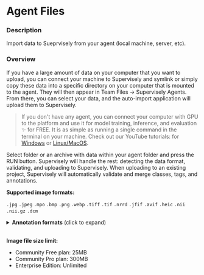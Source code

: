 # Agent Files

### Description

Import data to Sueprvisely from your agent (local machine, server, etc).

### Overview

If you have a large amount of data on your computer that you want to upload, you can connect your machine to Supervisely and symlink or simply copy these data into a specific directory on your computer that is mounted to the agent. They will then appear in Team Files -> Supervisely Agents.
From there, you can select your data, and the auto-import application will upload them to Supervisely.

> If you don't have any agent, you can connect your computer with GPU to the platform and use it for model training, inference, and evaluation ✨ for FREE. It is as simple as running a single command in the terminal on your machine. Check out our YouTube tutorials: for [Windows](https://www.youtube.com/watch?v=WR9qrPTn2X8) or [Linux/MacOS](https://www.youtube.com/watch?v=aO7Zc4kTrVg).

Select folder or an archive with data within your agent folder and press the RUN button. Supervisely will handle the rest: detecting the data format, validating, and uploading to Supervisely.
When uploading to an existing project, Supervisely will automatically validate and merge classes, tags, and annotations.

**Supported image formats:** 

`.jpg` `.jpeg` `.mpo` `.bmp` `.png` `.webp` `.tiff` `.tif` `.nrrd` `.jfif` `.avif` `.heic` `.nii` `.nii.gz` `.dcm`

<details>
  <summary><strong>Annotation formats</strong> (click to expand)</summary>

- Images in any directory structure without annotations
- [Supervisely](https://raw.githubusercontent.com/supervisely-ecosystem/import-wizard-docs/master/converter_docs/images/supervisely.md)
- [COCO](https://raw.githubusercontent.com/supervisely-ecosystem/import-wizard-docs/master/converter_docs/images/coco.md)
- [YOLO](https://raw.githubusercontent.com/supervisely-ecosystem/import-wizard-docs/master/converter_docs/images/yolo.md)
- [Pascal VOC](https://raw.githubusercontent.com/supervisely-ecosystem/import-wizard-docs/master/converter_docs/images/pascal.md)
- [Cityscapes](https://raw.githubusercontent.com/supervisely-ecosystem/import-wizard-docs/master/converter_docs/images/cityscapes.md)
- [Images with masks](https://raw.githubusercontent.com/supervisely-ecosystem/import-wizard-docs/master/converter_docs/images/masks.md)
- [Multi-view images](https://raw.githubusercontent.com/supervisely-ecosystem/import-wizard-docs/master/converter_docs/images/multiview.md)
- [Multispectral images](https://raw.githubusercontent.com/supervisely-ecosystem/import-wizard-docs/master/converter_docs/images/multispectral.md)
- [Medical 2D (single)](https://raw.githubusercontent.com/supervisely-ecosystem/import-wizard-docs/master/converter_docs/images/medical_2d.md)
- [Links from CSV or TXT](https://raw.githubusercontent.com/supervisely-ecosystem/import-wizard-docs/master/converter_docs/images/csv.md)
- [PDFs pages as images](https://raw.githubusercontent.com/supervisely-ecosystem/import-wizard-docs/master/converter_docs/images/pdf.md)

</details>

<br>

**Image file size limit:**

- Community Free plan: 25MB
- Community Pro plan: 300MB
- Enterprise Edition: Unlimited
